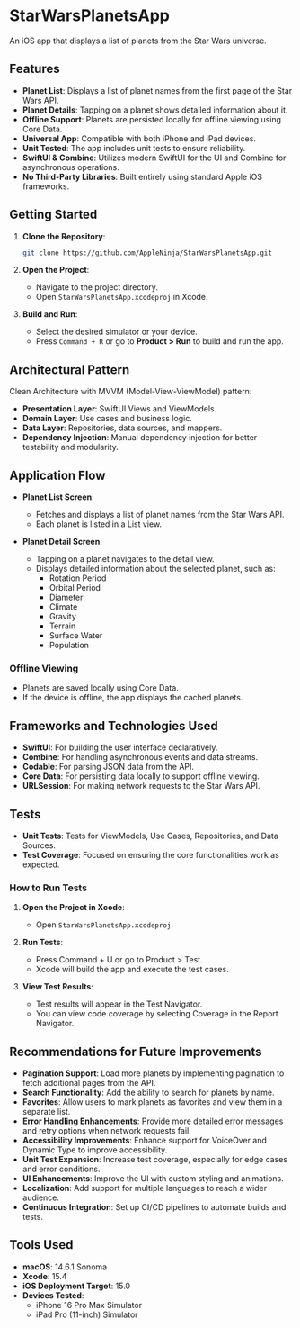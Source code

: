 # StarWarsPlanetsApp
An iOS app that displays a list of planets from the Star Wars universe.

## Features
- **Planet List**: Displays a list of planet names from the first page of the Star Wars API.
- **Planet Details**: Tapping on a planet shows detailed information about it.
- **Offline Support**: Planets are persisted locally for offline viewing using Core Data.
- **Universal App**: Compatible with both iPhone and iPad devices.
- **Unit Tested**: The app includes unit tests to ensure reliability.
- **SwiftUI & Combine**: Utilizes modern SwiftUI for the UI and Combine for asynchronous operations.
- **No Third-Party Libraries**: Built entirely using standard Apple iOS frameworks.

## Getting Started
1. **Clone the Repository**:

    ```bash
    git clone https://github.com/AppleNinja/StarWarsPlanetsApp.git
    ```

2. **Open the Project**:
   - Navigate to the project directory.
   - Open `StarWarsPlanetsApp.xcodeproj` in Xcode.

3. **Build and Run**:
   - Select the desired simulator or your device.
   - Press `Command + R` or go to **Product > Run** to build and run the app.

## Architectural Pattern
Clean Architecture with MVVM (Model-View-ViewModel) pattern:

- **Presentation Layer**: SwiftUI Views and ViewModels.
- **Domain Layer**: Use cases and business logic.
- **Data Layer**: Repositories, data sources, and mappers.
- **Dependency Injection**: Manual dependency injection for better testability and modularity.

## Application Flow

- **Planet List Screen**:
  - Fetches and displays a list of planet names from the Star Wars API.
  - Each planet is listed in a List view.

- **Planet Detail Screen**:
  - Tapping on a planet navigates to the detail view.
  - Displays detailed information about the selected planet, such as:
    - Rotation Period
    - Orbital Period
    - Diameter
    - Climate
    - Gravity
    - Terrain
    - Surface Water
    - Population

### Offline Viewing
- Planets are saved locally using Core Data.
- If the device is offline, the app displays the cached planets.

## Frameworks and Technologies Used
- **SwiftUI**: For building the user interface declaratively.
- **Combine**: For handling asynchronous events and data streams.
- **Codable**: For parsing JSON data from the API.
- **Core Data**: For persisting data locally to support offline viewing.
- **URLSession**: For making network requests to the Star Wars API.

## Tests
- **Unit Tests**: Tests for ViewModels, Use Cases, Repositories, and Data Sources.
- **Test Coverage**: Focused on ensuring the core functionalities work as expected.

### How to Run Tests
1. **Open the Project in Xcode**:
   - Open `StarWarsPlanetsApp.xcodeproj`.

2. **Run Tests**:
   - Press Command + U or go to Product > Test.
   - Xcode will build the app and execute the test cases.

3. **View Test Results**:
   - Test results will appear in the Test Navigator.
   - You can view code coverage by selecting Coverage in the Report Navigator.

## Recommendations for Future Improvements
- **Pagination Support**: Load more planets by implementing pagination to fetch additional pages from the API.
- **Search Functionality**: Add the ability to search for planets by name.
- **Favorites**: Allow users to mark planets as favorites and view them in a separate list.
- **Error Handling Enhancements**: Provide more detailed error messages and retry options when network requests fail.
- **Accessibility Improvements**: Enhance support for VoiceOver and Dynamic Type to improve accessibility.
- **Unit Test Expansion**: Increase test coverage, especially for edge cases and error conditions.
- **UI Enhancements**: Improve the UI with custom styling and animations.
- **Localization**: Add support for multiple languages to reach a wider audience.
- **Continuous Integration**: Set up CI/CD pipelines to automate builds and tests.

## Tools Used
- **macOS**: 14.6.1 Sonoma
- **Xcode**: 15.4
- **iOS Deployment Target**: 15.0
- **Devices Tested**:
  - iPhone 16 Pro Max Simulator
  - iPad Pro (11-inch) Simulator
